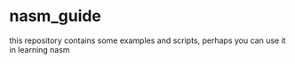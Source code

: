 # nasm_guide
 this repository contains some examples and scripts, perhaps you can use it in learning nasm
